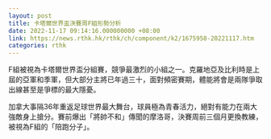 ```yaml
---
layout: post
title: 卡塔爾世界盃決賽周F組形勢分析
date: 2022-11-17 09:14:16.000000000 +08:00
link: https://news.rthk.hk/rthk/ch/component/k2/1675958-20221117.htm
categories: rthk
---
```


F組被視為卡塔爾世界盃分組賽，競爭最激烈的小組之一。克羅地亞及比利時是上屆的亞軍和季軍，但大部分主將已年過三十，面對頻密賽期，體能將會是兩隊爭取出線甚至是爭標的最大隱憂。

加拿大事隔36年重返足球世界最大舞台，球員極為青春活力，絕對有能力在兩大強敵身上搶分。賽前爆出「將帥不和」傳聞的摩洛哥，決賽周前三個月更換教練，被視為F組的「陪跑分子」。
